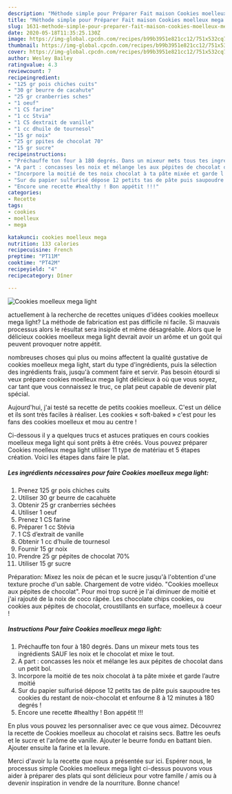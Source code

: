 ```yaml
---
description: "Méthode simple pour Préparer Fait maison Cookies moelleux mega light"
title: "Méthode simple pour Préparer Fait maison Cookies moelleux mega light"
slug: 1631-methode-simple-pour-preparer-fait-maison-cookies-moelleux-mega-light
date: 2020-05-18T11:35:25.130Z
image: https://img-global.cpcdn.com/recipes/b99b3951e821cc12/751x532cq70/cookies-moelleux-mega-light-photo-principale-de-la-recette.jpg
thumbnail: https://img-global.cpcdn.com/recipes/b99b3951e821cc12/751x532cq70/cookies-moelleux-mega-light-photo-principale-de-la-recette.jpg
cover: https://img-global.cpcdn.com/recipes/b99b3951e821cc12/751x532cq70/cookies-moelleux-mega-light-photo-principale-de-la-recette.jpg
author: Wesley Bailey
ratingvalue: 4.3
reviewcount: 7
recipeingredient:
- "125 gr pois chiches cuits"
- "30 gr beurre de cacahute"
- "25 gr cranberries sches"
- "1 oeuf"
- "1 CS farine"
- "1 cc Stvia"
- "1 CS dextrait de vanille"
- "1 cc dhuile de tournesol"
- "15 gr noix"
- "25 gr ppites de chocolat 70"
- "15 gr sucre"
recipeinstructions:
- "Préchauffe ton four à 180 degrés. Dans un mixeur mets tous tes ingrédients SAUF les noix et le chocolat et mixe le tout."
- "A part : concasses les noix et mélange les aux pépites de chocolat dans un petit bol."
- "Incorpore la moitié de tes noix chocolat à ta pâte mixée et garde l’autre moitié"
- "Sur du papier sulfurisé dépose 12 petits tas de pâte puis saupoudre tes cookies du restant de noix-chocolat et enfourne 8 à 12 minutes à 180 degrés !"
- "Encore une recette #healthy ! Bon appétit !!!"
categories:
- Recette
tags:
- cookies
- moelleux
- mega

katakunci: cookies moelleux mega 
nutrition: 133 calories
recipecuisine: French
preptime: "PT11M"
cooktime: "PT42M"
recipeyield: "4"
recipecategory: Dîner

---
```



![Cookies moelleux mega light](https://img-global.cpcdn.com/recipes/b99b3951e821cc12/751x532cq70/cookies-moelleux-mega-light-photo-principale-de-la-recette.jpg)

actuellement à la recherche de recettes uniques d'idées cookies moelleux mega light? La méthode de fabrication est pas difficile ni facile. Si mauvais processus alors le résultat sera insipide et même désagréable. Alors que le délicieux cookies moelleux mega light devrait avoir un arôme et un goût qui peuvent provoquer notre appétit.

nombreuses choses qui plus ou moins affectent la qualité gustative de cookies moelleux mega light, start du type d'ingrédients, puis la sélection des ingrédients frais, jusqu'à comment faire et servir. Pas besoin étourdi si veux prépare cookies moelleux mega light délicieux à où que vous soyez, car tant que vous connaissez le truc, ce plat peut capable de devenir plat spécial.

Aujourd&#39;hui, j&#39;ai testé sa recette de petits cookies moelleux. C&#39;est un délice et ils sont très faciles à réaliser. Les cookies « soft-baked » c&#39;est pour les fans des cookies moelleux et mou au centre !


Ci-dessous il y a quelques trucs et astuces pratiques en cours cookies moelleux mega light qui sont prêts à être créés. Vous pouvez préparer Cookies moelleux mega light utiliser 11 type de matériau et 5 étapes création. Voici les étapes dans faire le plat.

<!--inarticleads1-->

##### Les ingrédients nécessaires pour faire Cookies moelleux mega light:

1. Prenez 125 gr pois chiches cuits
1. Utiliser 30 gr beurre de cacahuète
1. Obtenir 25 gr cranberries séchées
1. Utiliser 1 oeuf
1. Prenez 1 CS farine
1. Préparer 1 cc Stévia
1.  1 CS d’extrait de vanille
1. Obtenir 1 cc d’huile de tournesol
1. Fournir 15 gr noix
1. Prendre 25 gr pépites de chocolat 70%
1. Utiliser 15 gr sucre


Préparation: Mixez les noix de pécan et le sucre jusqu&#39;à l&#39;obtention d&#39;une texture proche d&#39;un sable. Chargement de votre vidéo. &#34;Cookies moelleux aux pépites de chocolat&#34;. Pour moi trop sucré je l&#39;ai diminuer de moitié et j&#39;ai rajouté de la noix de coco râpée. Les chocolate chips cookies, ou cookies aux pépites de chocolat, croustillants en surface, moelleux à coeur ! 

<!--inarticleads2-->

##### Instructions Pour faire Cookies moelleux mega light:

1. Préchauffe ton four à 180 degrés. Dans un mixeur mets tous tes ingrédients SAUF les noix et le chocolat et mixe le tout.
1. A part : concasses les noix et mélange les aux pépites de chocolat dans un petit bol.
1. Incorpore la moitié de tes noix chocolat à ta pâte mixée et garde l’autre moitié
1. Sur du papier sulfurisé dépose 12 petits tas de pâte puis saupoudre tes cookies du restant de noix-chocolat et enfourne 8 à 12 minutes à 180 degrés !
1. Encore une recette #healthy ! Bon appétit !!!


En plus vous pouvez les personnaliser avec ce que vous aimez. Découvrez la recette de Cookies moelleux au chocolat et raisins secs. Battre les oeufs et le sucre et l&#39;arôme de vanille. Ajouter le beurre fondu en battant bien. Ajouter ensuite la farine et la levure. 


Merci d'avoir lu la recette que nous a présentée sur ici. Espérer nous, le processus simple Cookies moelleux mega light ci-dessus pouvons vous aider à préparer des plats qui sont délicieux pour votre famille / amis ou à devenir inspiration in vendre de la nourriture. Bonne chance!
